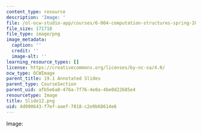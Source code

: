 ```yaml
---
content_type: resource
description: 'Image: '
file: /ol-ocw-studio-app/courses/6-004-computation-structures-spring-2017/4d090643f7efaaef7818c2e9b68614e6_Slide12.png
file_size: 171718
file_type: image/png
image_metadata:
  caption: ''
  credit: ''
  image-alt: ''
learning_resource_types: []
license: https://creativecommons.org/licenses/by-nc-sa/4.0/
ocw_type: OCWImage
parent_title: 19.1 Annotated Slides
parent_type: CourseSection
parent_uid: afb5e6a8-476a-7f76-4e0a-4be0d22685e4
resourcetype: Image
title: Slide12.png
uid: 4d090643-f7ef-aaef-7818-c2e9b68614e6
---
```

Image: 